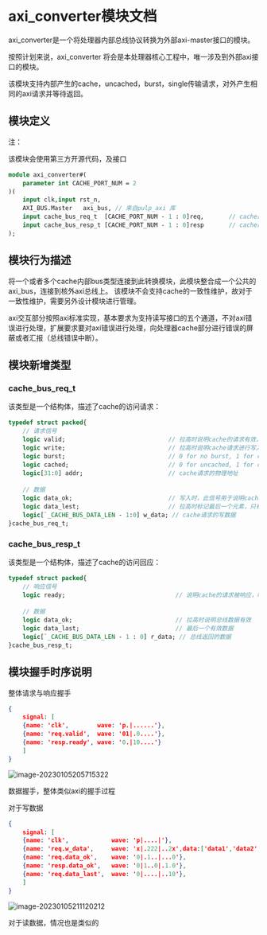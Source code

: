# axi_converter模块文档

axi_converter是一个将处理器内部总线协议转换为外部axi-master接口的模块。

按照计划来说，axi_converter 将会是本处理器核心工程中，唯一涉及到外部axi接口的模块。



该模块支持内部产生的cache，uncached，burst，single传输请求，对外产生相同的axi请求并等待返回。



## 模块定义

注：

该模块会使用第三方开源代码，及接口

```systemverilog
module axi_converter#(
    parameter int CACHE_PORT_NUM = 2
)(
    input clk,input rst_n,
	AXI_BUS.Master   axi_bus, // 来自pulp_axi 库
    input cache_bus_req_t  [CACHE_PORT_NUM - 1 : 0]req,       // cache的访问请求
    input cache_bus_resp_t [CACHE_PORT_NUM - 1 : 0]resp       // cache的访问应答
);
```

## 模块行为描述

将一个或者多个cache内部bus类型连接到此转换模块，此模块整合成一个公共的axi_bus，连接到核外axi总线上。
该模块不会支持cache的一致性维护，故对于一致性维护，需要另外设计模块进行管理。

axi交互部分按照axi标准实现，基本要求为支持读写接口的五个通道，不对axi错误进行处理，扩展要求要对axi错误进行处理，向处理器cache部分进行错误的屏蔽或者汇报（总线错误中断）。

## 模块新增类型

### cache_bus_req_t
该类型是一个结构体，描述了cache的访问请求：
```systemverilog
typedef struct packed{
    // 请求信号
    logic valid;                             // 拉高时说明cache的请求有效，请求有效后，valid信号应该被拉低
    logic write;                             // 拉高时说明cache请求进行写入
    logic burst;                             // 0 for no burst, 1 for cache burst length
    logic cached;                            // 0 for uncached, 1 for cached
    logic[31:0] addr;                        // cache请求的物理地址

    // 数据
    logic data_ok;                           // 写入时，此信号用于说明cache已准备好提供数据。 读取时，此信号说明cache已准备好接受数据。
    logic data_lest;                         // 拉高时标记最后一个元素，只有读到此信号才认为传输事务结束
    logic[`_CACHE_BUS_DATA_LEN - 1:0] w_data; // cache请求的写数据
}cache_bus_req_t;
```

### cache_bus_resp_t
该类型是一个结构体，描述了cache的访问回应：
```systemverilog
typedef struct packed{
    // 响应信号
    logic ready;                               // 说明cache的请求被响应，响应后ready信号也应该被拉低

    // 数据
    logic data_ok;                             // 拉高时说明总线数据有效
    logic data_last;                           // 最后一个有效数据
    logic[`_CACHE_BUS_DATA_LEN - 1 : 0] r_data; // 总线返回的数据
}cache_bus_resp_t;
```



## 模块握手时序说明

整体请求与响应握手

```json
{
    signal: [
    {name: 'clk',        wave: 'p.|......'},
    {name: 'req.valid',  wave: '01|.0....'},
    {name: 'resp.ready', wave: '0.|10....'}
    ]
}
```

![image-20230105205715322](..\..\pic\image-20230105205323130.png)



数据握手，整体类似axi的握手过程

对于写数据

```json
{
    signal: [
    {name: 'clk',            wave: 'p|....|'},
    {name: 'req.w_data',     wave: 'x|.222|..2x',data:['data1','data2','data3','data4']},
    {name: 'req.data_ok',    wave: '0|.1..|...0'},
    {name: 'resp.data_ok',   wave: '0|1..0|.1.0'},
    {name: 'req.data_last',  wave: '0|....|..10'},
    ]
}
```

![image-20230105211120212](..\..\pic\image-20230105211035713.png)



对于读数据，情况也是类似的
